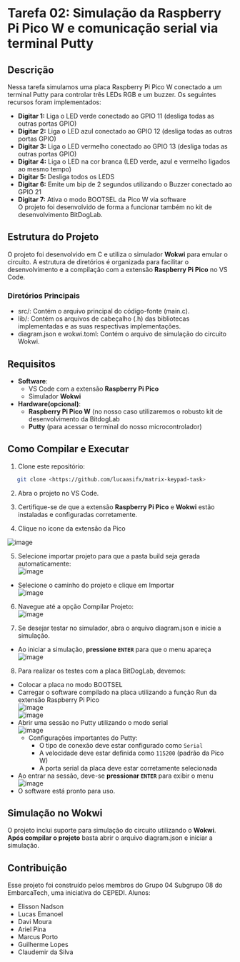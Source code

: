# Tarefa 02: Simulação da Raspberry Pi Pico W e comunicação serial via terminal Putty

## Descrição
Nessa tarefa simulamos uma placa Raspberry Pi Pico W conectado a um terminal Putty para controlar três LEDs RGB e um buzzer.
Os seguintes recursos foram implementados:

- **Digitar 1:** Liga o LED verde conectado ao GPIO 11 (desliga todas as outras portas GPIO)
- **Digitar 2:** Liga o LED azul conectado ao GPIO 12 (desliga todas as outras portas GPIO)
- **Digitar 3:** Liga o LED vermelho conectado ao GPIO 13 (desliga todas as outras portas GPIO)
- **Digitar 4:** Liga o LED na cor branca (LED verde, azul e vermelho ligados ao mesmo tempo)
- **Digitar 5:** Desliga todos os LEDS
- **Digitar 6:** Emite um bip de 2 segundos utilizando o Buzzer conectado ao GPIO 21
- **Digitar 7:** Ativa o modo BOOTSEL da Pico W via software <br>
O projeto foi desenvolvido de forma a funcionar também no kit de desenvolvimento BitDogLab.
## Estrutura do Projeto
O projeto foi desenvolvido em C e utiliza o simulador **Wokwi** para emular o circuito. A estrutura de diretórios é organizada para facilitar o desenvolvimento e a compilação com a extensão **Raspberry Pi Pico** no VS Code.

### Diretórios Principais
- src/: Contém o arquivo principal do código-fonte (main.c).
- lib/: Contém os arquivos de cabeçalho (.h) das bibliotecas implementadas e as suas respectivas implementações.
- diagram.json e wokwi.toml: Contém o arquivo de simulação do circuito Wokwi.

## Requisitos
- **Software**:
  - VS Code com a extensão **Raspberry Pi Pico**
  - Simulador **Wokwi**
- **Hardware(opcional)**:
  - **Raspberry Pi Pico W** (no nosso caso utilizaremos o robusto kit de desenvolvimento da BitdogLab
  - **Putty** (para acessar o terminal do nosso microcontrolador)
## Como Compilar e Executar
1. Clone este repositório:
   
```bash
   git clone <https://github.com/lucaasifx/matrix-keypad-task>
```


2. Abra o projeto no VS Code.

3. Certifique-se de que a extensão **Raspberry Pi Pico** e  **Wokwi** estão instaladas e configuradas corretamente.
4. Clique no ícone da extensão da Pico<br>

  ![image](https://github.com/user-attachments/assets/28cdb91b-16e2-4687-a6a1-950f219ddf34)

5. Selecione importar projeto para que a pasta build seja gerada automaticamente:<br>
![image](https://github.com/user-attachments/assets/b0dc78cd-f619-4648-9b5b-d509c65800d7)
  - Selecione o caminho do projeto e clique em Importar<br>
![image](https://github.com/user-attachments/assets/1a15e0c5-de88-4684-bf6d-2684db73ccb9)


6. Navegue até a opção Compilar Projeto:<br>
![image](https://github.com/user-attachments/assets/366a506d-171c-4c30-9577-e61d1575da33)

7. Se desejar testar no simulador, abra o arquivo diagram.json e inicie a simulação. <br>
- Ao iniciar a simulação, **pressione ``ENTER``** para que o menu apareça
![image](https://github.com/user-attachments/assets/3a1e34f8-70cb-4e02-bbf4-d7d2c1c4bdc0)
8. Para realizar os testes com a placa BitDogLab, devemos:
- Colocar a placa no modo BOOTSEL
- Carregar o software compilado na placa utilizando a função Run da extensão Raspberry Pi Pico <br>
![image](https://github.com/user-attachments/assets/7e96e25f-29ef-44f8-bdc0-0a2bceea0327) <br>
![image](https://github.com/user-attachments/assets/1f14244b-483c-48b0-9d1d-b09cf047aaaf)<br>
- Abrir uma sessão no Putty utilizando o modo serial<br>
![image](https://github.com/user-attachments/assets/0e54c0e0-3e06-4279-bdbc-e3f6cbaeff2d)<br>
  - Configurações importantes do Putty:
      - O tipo de conexão deve estar configurado como ``Serial``
      - A velocidade deve estar definida como ``115200`` (padrão da Pico W)
      - A porta serial da placa deve estar corretamente selecionada
- Ao entrar na sessão, deve-se **pressionar ``ENTER``** para exibir o menu <br>
![image](https://github.com/user-attachments/assets/871aa929-7236-40de-9043-90dd53afd340)
- O software está pronto para uso.



## Simulação no Wokwi
O projeto inclui suporte para simulação do circuito utilizando o **Wokwi**. **Após compilar o projeto** basta abrir o arquivo diagram.json e iniciar a simulação.

## Contribuição
Esse projeto foi construído pelos membros do Grupo 04 Subgrupo 08 do EmbarcaTech, uma iniciativa do CEPEDI.
Alunos:
 - Elisson Nadson
 - Lucas Emanoel
 - Davi Moura
 - Ariel Pina
 - Marcus Porto
 - Guilherme Lopes
 - Claudemir da Silva 
